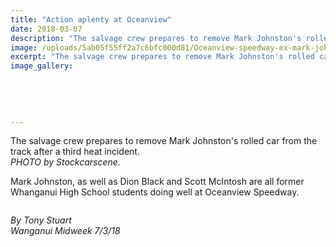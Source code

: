 ```yaml
---
title: "Action aplenty at Oceanview"
date: 2018-03-07
description: "The salvage crew prepares to remove Mark Johnston's rolled car from the track after a third heat incident..."
image: /uploads/5ab05f55ff2a7c6bfc000d81/Oceanview-speedway-ex-mark-johnston-photomidweek-7-march.PNG
excerpt: "The salvage crew prepares to remove Mark Johnston's rolled car from the track after a third heat incident."
image_gallery:
    
    
    
    
    
---
```


<p>The salvage crew prepares to remove Mark Johnston's rolled car from the track after a third heat incident.<br /><em>PHOTO by Stockcarscene.</em></p>
<p>Mark Johnston, as well as Dion Black and Scott McIntosh are all former Whanganui High School students doing well at Oceanview Speedway.</p>
<p><img src=http://c1940652.r52.cf0.rackcdn.com/5ab06153ff2a7c6bfc000d83/Oceanview-speedway-midweek-7-march.jpg alt="" /></p>
<p><em>By Tony Stuart</em><br /><em>Wanganui Midweek 7/3/18</em></p>

